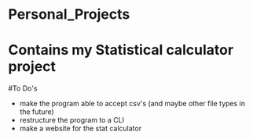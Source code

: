 # Personal_Projects


# Contains my Statistical calculator project 


#To Do's
* make the program able to accept csv's (and maybe other file types in the future)
* restructure the program to a CLI
* make a website for the stat calculator